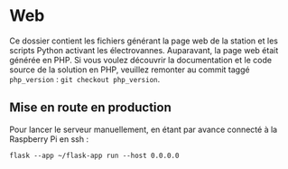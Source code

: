 # Web

Ce dossier contient les fichiers générant la page web de la station et les scripts Python activant les électrovannes.
Auparavant, la page web était générée en PHP. Si vous voulez découvrir la documentation et le code source de la solution en PHP, veuillez remonter au commit taggé `php_version` : `git checkout php_version`.

## Mise en route en production

Pour lancer le serveur manuellement, en étant par avance connecté à la Raspberry Pi en ssh :
```
flask --app ~/flask-app run --host 0.0.0.0
```